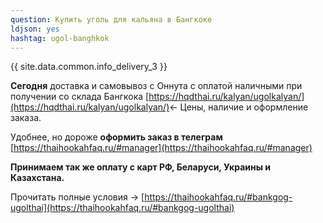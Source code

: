```yaml
---
question: Купить уголь для кальяна в Бангкоке
ldjson: yes
hashtag: ugol-banghkok
---
```


{{ site.data.common.info_delivery_3 }}

**Сегодня** доставка и самовывоз с Оннута с оплатой наличными при получении со склада Бангкока [https://hqdthai.ru/kalyan/ugolkalyan/](https://hqdthai.ru/kalyan/ugolkalyan/)<- Цены, наличие и оформление заказа.

Удобнее, но дороже **оформить заказ в телеграм** [https://thaihookahfaq.ru/#manager](https://thaihookahfaq.ru/#manager)

**Принимаем так же оплату с карт РФ, Беларуси, Украины и Казахстана.**

Прочитать полные условия -> [https://thaihookahfaq.ru/#bankgog-ugolthai](https://thaihookahfaq.ru/#bankgog-ugolthai)
